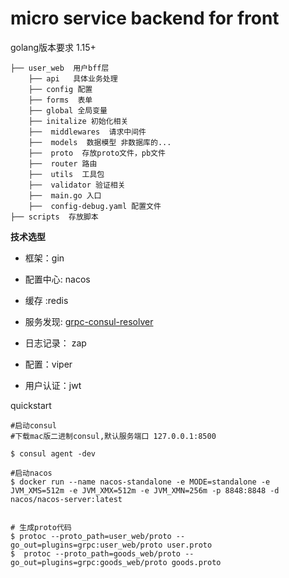 
# micro service  backend for front 


golang版本要求 1.15+

```
├── user_web  用户bff层
    ├── api   具体业务处理
    ├── config 配置
    ├── forms  表单
    ├── global 全局变量
    ├── initalize 初始化相关
    ├──  middlewares  请求中间件
    ├──  models  数据模型 非数据库的...
    ├──  proto  存放proto文件，pb文件
    ├──  router 路由
    ├──  utils  工具包
    ├──  validator 验证相关
    ├──  main.go 入口
    ├──  config-debug.yaml 配置文件 
├── scripts  存放脚本

```


**技术选型**

- 框架：gin

- 配置中心: nacos

- 缓存 :redis

- 服务发现: [grpc-consul-resolver](https://github.com/mbobakov/grpc-consul-resolver)

- 日志记录： zap

- 配置：viper 

- 用户认证：jwt 



quickstart 

```shell 
#启动consul
#下载mac版二进制consul,默认服务端口 127.0.0.1:8500

$ consul agent -dev

#启动nacos 
$ docker run --name nacos-standalone -e MODE=standalone -e JVM_XMS=512m -e JVM_XMX=512m -e JVM_XMN=256m -p 8848:8848 -d nacos/nacos-server:latest


# 生成proto代码
$ protoc --proto_path=user_web/proto --go_out=plugins=grpc:user_web/proto user.proto
$  protoc --proto_path=goods_web/proto --go_out=plugins=grpc:goods_web/proto goods.proto
```



